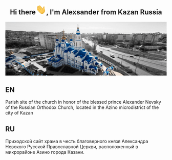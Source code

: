 <a id="back-heading"></a>
<h2 align="center">Hi there<img src="https://github.com/alexgeorgchist/my_tui/raw/main/database/inf/Hi.gif" 
height="32"/>, I'm Alexsander<align="center"> from Kazan Russia</h2>

<img src="img\website\headers\panorama_day.png" alt="foto church">
<h2>EN</h2>
<p>Parish site of the church in honor of the blessed prince Alexander Nevsky of the Russian Orthodox Church, located in the Azino microdistrict of the city of Kazan</p>
<h2>RU</h2>
<p>Приходской сайт храма в честь благоверного князя Александра Невского Русской Православной Церкви, расположенный в микрорайоне Азино города Казани.</p>
